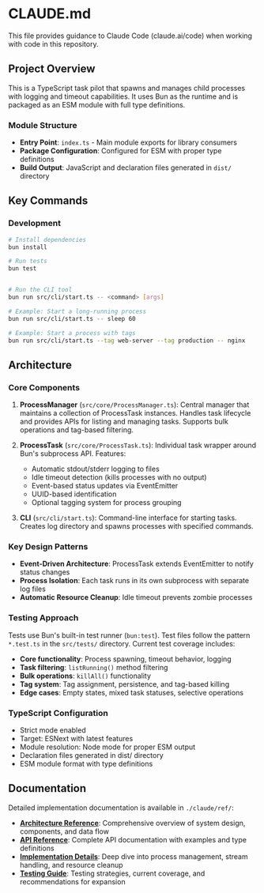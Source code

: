 # CLAUDE.md

This file provides guidance to Claude Code (claude.ai/code) when working with code in this repository.

## Project Overview

This is a TypeScript task pilot that spawns and manages child processes with logging and timeout capabilities. It uses Bun as the runtime and is packaged as an ESM module with full type definitions.

### Module Structure

- **Entry Point**: `index.ts` - Main module exports for library consumers
- **Package Configuration**: Configured for ESM with proper type definitions
- **Build Output**: JavaScript and declaration files generated in `dist/` directory

## Key Commands

### Development
```bash
# Install dependencies
bun install

# Run tests
bun test


# Run the CLI tool
bun run src/cli/start.ts -- <command> [args]

# Example: Start a long-running process
bun run src/cli/start.ts -- sleep 60

# Example: Start a process with tags
bun run src/cli/start.ts --tag web-server --tag production -- nginx
```

## Architecture

### Core Components

1. **ProcessManager** (`src/core/ProcessManager.ts`): Central manager that maintains a collection of ProcessTask instances. Handles task lifecycle and provides APIs for listing and managing tasks. Supports bulk operations and tag-based filtering.

2. **ProcessTask** (`src/core/ProcessTask.ts`): Individual task wrapper around Bun's subprocess API. Features:
   - Automatic stdout/stderr logging to files
   - Idle timeout detection (kills processes with no output)
   - Event-based status updates via EventEmitter
   - UUID-based identification
   - Optional tagging system for process grouping

3. **CLI** (`src/cli/start.ts`): Command-line interface for starting tasks. Creates log directory and spawns processes with specified commands.

### Key Design Patterns

- **Event-Driven Architecture**: ProcessTask extends EventEmitter to notify status changes
- **Process Isolation**: Each task runs in its own subprocess with separate log files
- **Automatic Resource Cleanup**: Idle timeout prevents zombie processes

### Testing Approach

Tests use Bun's built-in test runner (`bun:test`). Test files follow the pattern `*.test.ts` in the `src/tests/` directory. Current test coverage includes:

- **Core functionality**: Process spawning, timeout behavior, logging
- **Task filtering**: `listRunning()` method filtering 
- **Bulk operations**: `killAll()` functionality
- **Tag system**: Tag assignment, persistence, and tag-based killing
- **Edge cases**: Empty states, mixed task statuses, selective operations


### TypeScript Configuration

- Strict mode enabled
- Target: ESNext with latest features
- Module resolution: Node mode for proper ESM output
- Declaration files generated in dist/ directory
- ESM module format with type definitions

## Documentation

Detailed implementation documentation is available in `./claude/ref/`:

- **[Architecture Reference](./claude/ref/architecture.md)**: Comprehensive overview of system design, components, and data flow
- **[API Reference](./claude/ref/api-reference.md)**: Complete API documentation with examples and type definitions  
- **[Implementation Details](./claude/ref/implementation-details.md)**: Deep dive into process management, stream handling, and resource cleanup
- **[Testing Guide](./claude/ref/testing-guide.md)**: Testing strategies, current coverage, and recommendations for expansion